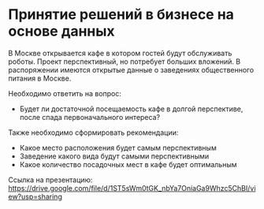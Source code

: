 # Принятие решений в бизнесе на основе данных

В Москве открывается кафе в котором гостей будут обслуживать роботы. Проект перспективный, но потребует больших вложений. В распоряжении имеются открытые данные о заведениях общественного питания в Москве. 

Необходимо ответить на вопрос:
 - Будет ли достаточной посещаемость кафе в долгой перспективе, после спада первоначального интереса?

Также необходимо сформировать рекомендации:
 - Какое место расположения будет самым перспективным
 - Заведение какого вида будут самыми перспективными
 - Какое количество посадочных мест в кафе будет оптимальным


 Ссылка на презентацию: https://drive.google.com/file/d/1ST5sWm0tGK_nbYa7OniaGa9Whzc5ChBI/view?usp=sharing